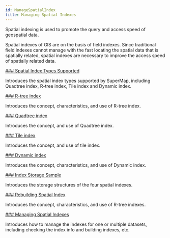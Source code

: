 ```yaml
---
id: ManageSpatialIndex
title: Managing Spatial Indexes  
---  
```

Spatial indexing is used to promote the query and access speed of geospatial data.

Spatial indexes of GIS are on the basis of field indexes. Since traditional field indexes cannot manage with the fast locating the spatial data that is spatially related, spatial indexes are necessary to improve the access speed of spatially related data.

[### Spatial Index Types Supported](SpatialIndexType)

Introduces the spatial index types supported by SuperMap, including Quadtree index, R-tree index, Tile index and Dynamic index.

[### R-tree index](SpatialIndexRTree)

Introduces the concept, characteristics, and use of R-tree index.

[### Quadtree index](SpatialIndexQTree)

Introduces the concept, and use of Quadtree index.

[### Tile index](SpatialIndexTile)

Introduces the concept, and use of tile index.

[### Dynamic index](SpatialIndexMultiLevelGrid)

Introduces the concept, characteristics, and use of Dynamic index.

[### Index Storage Sample](SpatialIndexStorage)

Introduces the storage structures of the four spatial indexes.

[### Rebuilding Spatial Index](DTv_ReBuildSIndex)

Introduces the concept, characteristics, and use of R-tree indexes.

[### Managing Spatial Indexes](SpatialIndexManagement)

Introduces how to manage the indexes for one or multiple datasets, including checking the index info and building indexes, etc.

